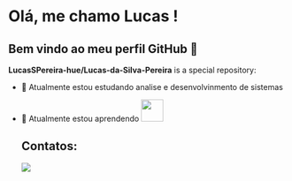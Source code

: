 # Olá, me chamo Lucas ! 
## Bem vindo ao meu perfil GitHub 👋
**LucasSPereira-hue/Lucas-da-Silva-Pereira** is a special repository:
- 🔭 Atualmente estou estudando analise e desenvolvinmento de sistemas
- :school_satchel: Atualmente estou aprendendo 
            <img loading="lazy" src="https://cdn.jsdelivr.net/gh/devicons/devicon@latest/icons/java/java-original.svg" width="40" height="40" />

  ## Contatos:
  <div>
  <a href="https://www.linkedin.com/in/lucasdspereira" target="_blank"><img loading="lazy" src="https://img.shields.io/badge/-LinkedIn-%230077B5?style=for-the-badge&logo=linkedin&logoColor=white" target="_blank"></a>   
</div>
  
